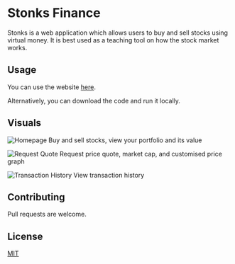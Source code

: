 # Stonks Finance

Stonks is a web application which allows users to buy and sell stocks using virtual money. It is best used as a teaching tool on how the stock market works.

## Usage

You can use the website [here](http://routsiddharth.pythonanywhere.com).

Alternatively, you can download the code and run it locally. 

## Visuals

![Homepage](https://i.imgur.com/tfjHLPm.png)
Buy and sell stocks, view your portfolio and its value



![Request Quote](https://i.imgur.com/zw8NxWX.png)
Request price quote, market cap, and customised price graph



![Transaction History](https://i.imgur.com/K66j7aj.png)
View transaction history



## Contributing
Pull requests are welcome.

## License
[MIT](https://choosealicense.com/licenses/mit/)
